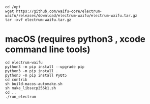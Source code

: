 

```
cd /opt
wget https://github.com/waifu-core/electrum-waifu/releases/download/electrum-waifu/electrum-waifu.tar.gz
tar -xvf electrum-waifu.tar.gz
```


# macOS (requires python3 , xcode command line tools)
```
cd electrum-waifu
python3 -m pip install --upgrade pip
python3 -m pip install .
python3 -m pip install PyQt5
cd contrib
sh build-macos-automake.sh
sh make_libsecp256k1.sh
cd ..
./run_electrum
```
